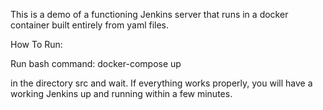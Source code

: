 This is a demo of a functioning Jenkins server that runs in a docker container built entirely from yaml files.

How To Run:

Run bash command: docker-compose up

in the directory src and wait. If everything works properly, you will have a working Jenkins up and running within a few minutes.
